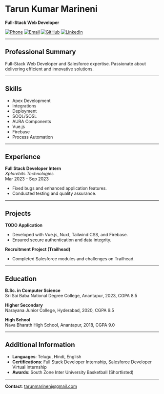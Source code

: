 # Tarun Kumar Marineni

**Full-Stack Web Developer**

[![Phone](https://img.shields.io/badge/Phone-%2B91%206305661449-blue)](tel:+916305661449) 
[![Email](https://img.shields.io/badge/Email-tarunmarineni%40gmail.com-blue)](mailto:tarunmarineni@gmail.com) 
[![GitHub](https://img.shields.io/badge/GitHub-Profile-blue?logo=github)](https://github.com/TarunMarineni) 
[![LinkedIn](https://img.shields.io/badge/LinkedIn-Profile-blue?logo=linkedin)](https://www.linkedin.com/in/tarun-kumar-marineni-a6a54323b/)

---

## Professional Summary

Full-Stack Web Developer and Salesforce expertise. Passionate about delivering efficient and innovative solutions.

---

## Skills

- Apex Development
- Integrations
- Deployment
- SOQL/SOSL
- AURA Components
- Vue.js
- Firebase
- Process Automation

---

## Experience

**Full Stack Developer Intern**  
*Xplorebits Technologies*  
Mar 2023 - Sep 2023

- Fixed bugs and enhanced application features.
- Conducted testing and quality assurance.

---

## Projects

**TODO Application**

- Developed with Vue.js, Nuxt, Tailwind CSS, and Firebase.
- Ensured secure authentication and data integrity.

**Recruitment Project (Trailhead)**

- Completed Salesforce modules and challenges on Trailhead.

---

## Education

**B.Sc. in Computer Science**  
Sri Sai Baba National Degree College, Anantapur, 2023, CGPA 8.5

**Higher Secondary**  
Narayana Junior College, Hyderabad, 2020, CGPA 9.5

**High School**  
Nava Bharath High School, Anantapur, 2018, CGPA 9.0

---

## Additional Information

- **Languages**: Telugu, Hindi, English
- **Certifications**: Full Stack Developer Internship, Salesforce Developer Virtual Internship
- **Awards**: South Zone Inter University Basketball (Shortlisted)

---

**Contact**: [tarunmarineni@gmail.com](mailto:tarunmarineni@gmail.com)
